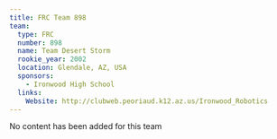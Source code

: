 ```yaml
---
title: FRC Team 898
team:
  type: FRC
  number: 898
  name: Team Desert Storm
  rookie_year: 2002
  location: Glendale, AZ, USA
  sponsors:
    - Ironwood High School
  links:
    Website: http://clubweb.peoriaud.k12.az.us/Ironwood_Robotics
---
```

No content has been added for this team